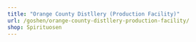 ```yaml
---
title: "Orange County Distllery (Production Facility)"
url: /goshen/orange-county-distllery-production-facility/
shop: Spirituosen
---
```

